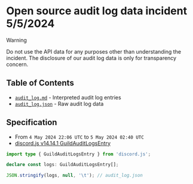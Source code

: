 # Open source audit log data incident 5/5/2024

> [!WARNING]
> Do not use the API data for any purposes other than understanding the incident. The disclosure of our audit log data is only for transparency concern.

## Table of Contents

- [`audit_log.md`](/audit_log.md) - Interpreted audit log entries
- [`audit_log.json`](/audit_log.json) - Raw audit log data

## Specification

- From `4 May 2024 22:06 UTC` to `5 May 2024 02:40 UTC`
- [discord.js v14.14.1 GuildAuditLogsEntry](https://old.discordjs.dev/#/docs/discord.js/14.14.1/class/GuildAuditLogsEntry)

```ts
import type { GuildAuditLogsEntry } from 'discord.js';

declare const logs: GuildAuditLogsEntry[];

JSON.stringify(logs, null, '\t'); // audit_log.json
```
